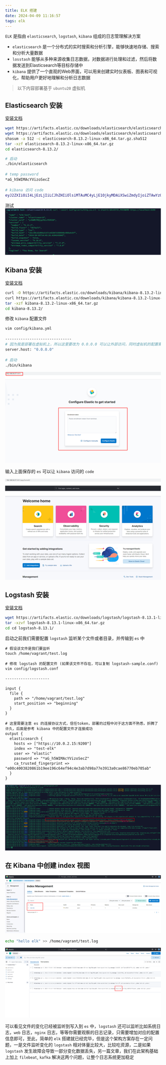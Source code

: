 ```yaml
---
title: ELK 搭建
date: 2024-04-09 11:16:57
tags: elk
---
```


`ELK` 是指由 `elasticsearch`, `logstash`, `kibana` 组成的日志管理解决方案

* `elasticsearch` 是一个分布式的实时搜索和分析引擎，能够快速地存储、搜索和分析大量数据
* `losstash` 能够从多种来源收集日志数据，对数据进行处理和过滤，然后将数据发送到Elasticsearch等目标存储中
* `kibana` 提供了一个直观的Web界面，可以用来创建实时仪表板、图表和可视化，帮助用户更好地理解和分析日志数据

<!-- more -->

> 以下内容部署基于 `ubuntu20` 虚拟机

## Elasticsearch 安装

[安装文档](https://www.elastic.co/guide/en/elasticsearch/reference/current/targz.html)

```bash
wget https://artifacts.elastic.co/downloads/elasticsearch/elasticsearch-8.13.2-linux-x86_64.tar.gz
wget https://artifacts.elastic.co/downloads/elasticsearch/elasticsearch-8.13.2-linux-x86_64.tar.gz.sha512
shasum -a 512 -c elasticsearch-8.13.2-linux-x86_64.tar.gz.sha512 
tar -xzf elasticsearch-8.13.2-linux-x86_64.tar.gz
cd elasticsearch-8.13.2/ 
```

```bash
# 启动
./bin/elasticsearch

# temp password 
*aG_h5WIMAcYVizoSecZ

# kibana 访问 code
eyJ2ZXIiOiI4LjEzLjIiLCJhZHIiOlsiMTAuMC4yLjE1OjkyMDAiXSwiZmdyIjoiZTAwYzQwMDM4MjA4NjFiMTllZTE5NmM2NGVmOTRjNGUzYWI3ZDk4YTc3ZTM5MTNhMGNhZTg2NzcwZWI3MDVhYiIsImtleSI6IldqSDF3STRCd2tfZl9hOWhhd3RHOm4tMmRzbVpqUk9tYkdMZHhOM1hLUncifQ==
```

测试
![测试](/images/ELK-搭建/1.png)

## Kibana 安装

[安装文档](https://www.elastic.co/guide/en/kibana/current/install.html)

```bash
curl -O https://artifacts.elastic.co/downloads/kibana/kibana-8.13.2-linux-x86_64.tar.gz
curl https://artifacts.elastic.co/downloads/kibana/kibana-8.13.2-linux-x86_64.tar.gz.sha512 | shasum -a 512 -c - 
tar -xzf kibana-8.13.2-linux-x86_64.tar.gz
cd kibana-8.13.2/
```

修改 `kibana` 配置文件
```bash
vim config/kibana.yml

------------------------------
# 因为我是部署在虚拟机上，所以这里要改为 0.0.0.0 可以让外部访问，同时虚拟机的配置需要允许访问 5601 端口
server.host: "0.0.0.0"

# 启动
./bin/kibana
```

![部署](/images/ELK-搭建/2.png)

输入上面保存的 `es` 可以让 `kibana` 访问的 `code`

![成功访问](/images/ELK-搭建/3.png)

## Logstash 安装

[安装文档](https://www.elastic.co/guide/en/logstash/current/installing-logstash.html#package-repositories)

```bash
wget https://artifacts.elastic.co/downloads/logstash/logstash-8.13.1-linux-x86_64.tar.gz
tar -xzvf logstash-8.13.1-linux-x86_64.tar.gz
cd cd logstash-8.13.1/
```

启动之前我们需要配置 `logstash` 监听某个文件或者目录，并传输到 `es` 中

```
# 假设该文件是我们要监听
touch /home/vagrant/test.log

# 修改 logstash 的配置文件 (如果该文件不存在，可以复制 logstash-sample.conf)
vim config/logstash.conf

--------------------

input {
  file {
    path => "/home/vagrant/test.log"
    start_position => "beginning"
  }
}

# 这里需要注意 es 的连接协议方式，信任token，部署的过程中对于这方面不熟悉，折腾了许久，后面是参考 kibana 中的配置文件才连接成功
output {
  elasticsearch {
    hosts => ["https://10.0.2.15:9200"]
    index => "test-elk"
    user => "elastic"
    password => "*aG_h5WIMAcYVizoSecZ"
    ca_trusted_fingerprint => "e00c4003820861b19ee196c64ef94c4e3ab7d98a77e3913a0cae86770eb705ab"
  }
}

```
![成功](/images/ELK-搭建/4.png)

## 在 Kibana 中创建 index 视图

![创建index视图](/images/ELK-搭建/5.png)

```bash
echo "hello elk" >> /home/vagrant/test.log
```

![](/images/ELK-搭建/6.png)

可以看见文件的变化已经被监听到写入到 `es` 中，`logstash` 还可以监听比如系统日志，`web` 日志，`nginx` 日志，等等你需要观察的日志记录，只需要增加对应的配置信息即可，至此，简单的 `elk` 搭建就已经完毕，但是这个架构方案存在一定问题，一是文件监听变化的 `logstash` 相对体量比较大，比较吃资源，二是如果 `logstash` 发生故障会导致一部分变化数据丢失，另一篇文章，我们在此架构基础上加上 `filebeat`, `kafka` 解决这两个问题，让整个日志系统更加稳定 





